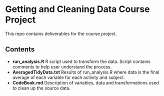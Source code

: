 # Getting and Cleaning Data Course Project
This repo contains deliverables for the course project.

## Contents
* **run_analysis.R**		R script used to transform the data.  Script contains comments to help user understand the process.
* **AveragedTidyData.txt**	Results of run_analysis.R where data is the final average of each variable for each activity and subject.
* **CodeBook.md**		Description of variables, data and transformations used to clean up the source data.

